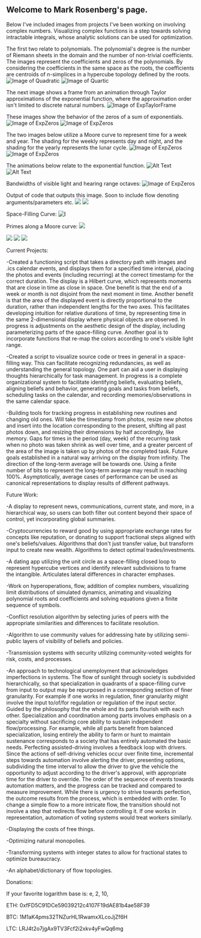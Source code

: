 ## Welcome to Mark Rosenberg's page.

Below I've included images from projects I've been working on involving complex numbers. Visualizing complex functions is a step towards solving intractable integrals, whose analytic solutions can be used for optimization. 

The first two relate to polynomials. The polynomial's degree is the number of Riemann sheets in the domain and the number of non-trivial coefficients. The images represent the coefficients and zeros of the polynomials. By considering the coefficients in the same space as the roots, the coefficients are centroids of n-simplices in a hypercube topology defined by the roots.
![Image of Quadratic](https://tauself.github.io/Quadratic.png)
![Image of Quartic](https://tauself.github.io/Quartic.png)

The next image shows a frame from an animation through Taylor approximations of the exponential function, where the approximation order isn't limited to discrete natural numbers. 
![Image of ExpTaylorFrame](https://tauself.github.io/ExpTaylorFrame.png)

These images show the behavior of the zeros of a sum of exponentials. 
![Image of ExpZeros](https://tauself.github.io/ExpZeros.png)
![Image of ExpZeros](https://tauself.github.io/ExpZeros2.png)

The two images below utilize a Moore curve to represent time for a week and year. The shading for the weekly represents day and night, and the shading for the yearly represents the lunar cycle.
![Image of ExpZeros](https://tauself.github.io/Weekly.png)
![Image of ExpZeros](https://tauself.github.io/Yearly.png)

The animations below relate to the exponential function.
![Alt Text](https://tauself.github.io/ezgif-5-a17819ac3b.gif)
![Alt Text](https://tauself.github.io/ezgif-5-c935454d75.gif)

Bandwidths of visible light and hearing range octaves:
![Image of ExpZeros](https://tauself.github.io/LightAndSound.png)

Output of code that outputs this image. Soon to include flow denoting arguments/parameters etc.
![](https://tauself.github.io/Unknown-584.png)
![](https://tauself.github.io/Unknown-610.png)

Space-Filling Curve:
![I](https://tauself.github.io/Screen%20Shot%202018-03-29%20at%2008.56.06.png)

Primes along a Moore curve:
![](https://tauself.github.io/Unknown-200.png)

![](https://tauself.github.io/Unknown-131.png)
![](https://tauself.github.io/Unknown-192.png) 
![](https://tauself.github.io/Screen%20Shot%202018-03-29%20at%2008.57.11.png)

Current Projects:

-Created a functioning script that takes a directory path with images and .ics calendar events, and displays them for a specified time interval, placing the photos and events (including recurring) at the correct timestamp for the correct duration. The display is a Hilbert curve, which represents moments that are close in time as close in space. One benefit is that the end of a week or month is not disjoint from the next moment in time. Another benefit is that the area of the displayed event is directly proportional to the duration, rather than independent lengths for the two axes. This facilitates developing intuition for relative durations of time, by representing time in the same 2-dimensional display where physical objects are observed. In progress is adjustments on the aesthetic design of the display, including parameterizing parts of the space-filling curve. Another goal is to incorporate functions that re-map the colors according to one's visible light range. 

-Created a script to visualize source code or trees in general in a space-filling way. This can facilitate recognizing redundancies, as well as understanding the general topology. One part can aid a user in displaying thoughts hierarchically for task management. In progress is a complete organizational system to facilitate identifying beliefs, evaluating beliefs, aligning beliefs and behavior, generating goals and tasks from beliefs, scheduling tasks on the calendar, and recording memories/observations in the same calendar space.

-Building tools for tracking progress in establishing new routines and changing old ones. Will take the timestamp from photos, resize new photos and insert into the location corresponding to the present, shifting all past photos down, and resizing their dimensions by half accordingly, like memory. Gaps for times in the period (day, week) of the recurring task when no photo was taken shrink as well over time, and a greater percent of the area of the image is taken up by photos of the completed task. Future goals established in a natural way arriving on the display from infinity. The direction of the long-term average will be towards one. Using a finite number of bits to represent the long-term average may result in reaching 100%. Asymptotically, average cases of performance can be used as canonical representations to display results of different pathways.

Future Work:

-A display to represent news, communications, current state, and more, in a hierarchical way, so users can both filter out content beyond their space of control, yet incorporating global summaries. 

-Cryptocurrencies to reward good by using appropriate exchange rates for concepts like reputation, or donating to support fractional steps aligned with one's beliefs/values. Algorithms that don't just transfer value, but transform input to create new wealth. Algorithms to detect optimal trades/investments. 

-A dating app utilizing the unit circle as a space-filling closed loop to represent hypercube vertices and identify relevant subdivisions to frame the intangible. Articulates lateral differences in character emphases.

-Work on hyperoperations, flow, addition of complex numbers, visualizing limit distributions of simulated dynamics, animating and visualizing polynomial roots and coefficients and solving equations given a finite sequence of symbols. 

-Conflict resolution algorithm by selecting juries of peers with the appropriate similarities and differences to facilitate resolution.

-Algorithm to use community values for addressing hate by utilizing semi-public layers of visibility of beliefs and policies.

-Transmission systems with security utilizing community-voted weights for risk, costs, and processes.

-An approach to technological unemployment that acknowledges imperfections in systems. The flow of sunlight through society is subdivided hierarchically, so that specialization in quadrants of a space-filling curve from input to output may be repurposed in a corresponding section of finer granularity. For example if one works in regulation, finer granularity might involve the input to/of/for regulation or regulation of the input sector. Guided by the philosophy that the whole and its parts flourish with each other. Specialization and coordination among parts involves emphasis on a specialty without sacrificing core ability to sustain independent flow/processing. For example, while all parts benefit from balanced specialization, losing entirely the ability to farm or hunt to maintain sustenance corresponds to a society that has entirely automated the basic needs. Perfecting assisted-driving involves a feedback loop with drivers. Since the actions of self-driving vehicles occur over finite time, incremental steps towards automation involve alerting the driver, presenting options, subdividing the time interval to allow the driver to give the vehicle the opportunity to adjust according to the driver's approval, with appropriate time for the driver to override. The order of the sequence of events towards automation matters, and the progress can be tracked and compared to measure improvement. While there is urgency to strive towards perfection, the outcome results from the process, which is embedded with order. To change a simple flow to a more intricate flow, the transition should not involve a step that redirects flow before controlling it. If one works in representation, automation of voting systems would treat workers similarly. 

-Displaying the costs of free things.

-Optimizing natural monopolies.

-Transforming systems with integer states to allow for fractional states to optimize bureaucracy. 

-An alphabet/dictionary of flow topologies.

Donations:

If your favorite logarithm base is: e, 2, 10,

ETH: 0xfFD5C91DCe59039212c4107F19dAE81b4ae58F39

BTC: 1M1aK4pms32TNZurHL1RwamxXLcoJjZf6H

LTC: LRJ4t2o7jgAx9TV3Fcf2i2xkv4yFwQq6mg





